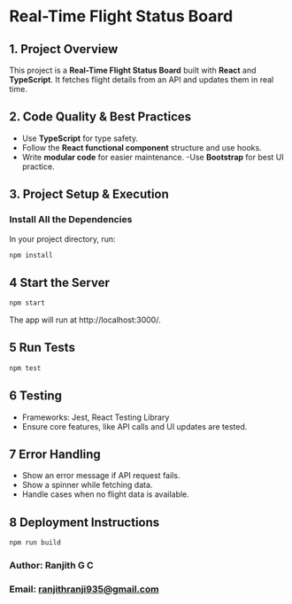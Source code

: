 # Real-Time Flight Status Board

## 1. Project Overview
This project is a **Real-Time Flight Status Board** built with **React** and **TypeScript**. It fetches flight details from an API and updates them in real time.

## 2. Code Quality & Best Practices
- Use **TypeScript** for type safety.
- Follow the **React functional component** structure and use hooks.
- Write **modular code** for easier maintenance.
-Use **Bootstrap** for best UI practice.

## 3. Project Setup & Execution
### Install All the Dependencies
In your project directory, run:
```sh
npm install
```
## 4 Start the Server
```sh
npm start
```
The app will run at http://localhost:3000/.

## 5 Run Tests
```sh
npm test
```
## 6 Testing
- Frameworks: Jest, React Testing Library
- Ensure core features, like API calls and UI updates are tested.

## 7 Error Handling
- Show an error message if API request fails.
- Show a spinner while fetching data.
- Handle cases when no flight data is available.

## 8 Deployment Instructions
```sh
npm run build
```

### Author: Ranjith G C
### Email: ranjithranji935@gmail.com
